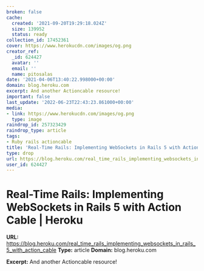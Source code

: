```yaml
---
broken: false
cache:
  created: '2021-09-20T19:29:18.024Z'
  size: 139952
  status: ready
collection_id: 17452361
cover: https://www.herokucdn.com/images/og.png
creator_ref:
  _id: 624427
  avatar: ''
  email: ''
  name: pitosalas
date: '2021-04-06T13:40:22.998000+00:00'
domain: blog.heroku.com
excerpt: And another Actioncable resource!
important: false
last_update: '2022-06-23T22:43:23.861000+00:00'
media:
- link: https://www.herokucdn.com/images/og.png
  type: image
raindrop_id: 257323429
raindrop_type: article
tags:
- Ruby rails actioncable
title: 'Real-Time Rails: Implementing WebSockets in Rails 5 with Action Cable | Heroku'
type: drop
url: https://blog.heroku.com/real_time_rails_implementing_websockets_in_rails_5_with_action_cable
user_id: 624427
---
```


# Real-Time Rails: Implementing WebSockets in Rails 5 with Action Cable | Heroku

**URL:** https://blog.heroku.com/real_time_rails_implementing_websockets_in_rails_5_with_action_cable
**Type:** article
**Domain:** blog.heroku.com

**Excerpt:** And another Actioncable resource!
